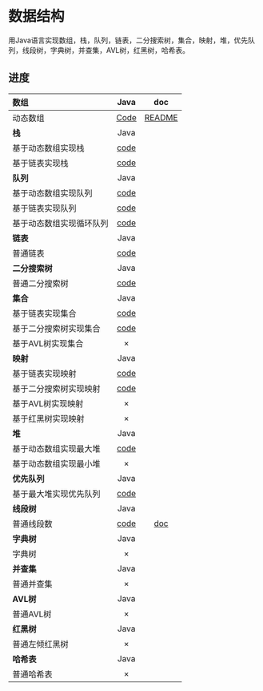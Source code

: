# 数据结构

用Java语言实现数组，栈，队列，链表，二分搜索树，集合，映射，堆，优先队列，线段树，字典树，并查集，AVL树，红黑树，哈希表。

## 进度

  | 数组  | Java |doc|
  | :--- | :---: |:---:|
  | 动态数组 | [Code](src/main/java/work/flipped/array/Array.java) |[README](src/main/java/work/flipped/array/Array.md)|
  | **栈** | Java |
  | 基于动态数组实现栈 | [code](src/main/java/work/flipped/stack/ArrayStack.java) |
  | 基于链表实现栈 | [code](src/main/java/work/flipped/stack/LinkedListStack.java) |
  | **队列** | Java |
  | 基于动态数组实现队列 | [code](src/main/java/work/flipped/queue/ArrayQueue.java) |
  | 基于链表实现队列 | [code](src/main/java/work/flipped/queue/LinkedListQueue.java) |
  | 基于动态数组实现循环队列 | [code](src/main/java/work/flipped/queue/LoopQueue.java) |
  | **链表** | Java |
  | 普通链表 | [code](src/main/java/work/flipped/list/LinkedListWithHead.java) |
  | **二分搜索树** | Java |
  | 普通二分搜索树 | [code](src/main/java/work/flipped/bst/BST.java) |
  | **集合** | Java |
  | 基于链表实现集合 | [code](src/main/java/work/flipped/set/LinkedListSet.java) |
  | 基于二分搜索树实现集合 | [code](src/main/java/work/flipped/set/BSTSet.java) |
  | 基于AVL树实现集合 | × |
  | **映射** | Java |
  | 基于链表实现映射 | [code](src/main/java/work/flipped/map/LinkedListMap.java) |
  | 基于二分搜索树实现映射 | [code](src/main/java/work/flipped/map/BSTMap.java) |
  | 基于AVL树实现映射 | × |
  | 基于红黑树实现映射 | × |
  | **堆** | Java |
  | 基于动态数组实现最大堆 | [code](src/main/java/work/flipped/heap/MaxHeap.java) |
  | 基于动态数组实现最小堆 | × |
  | **优先队列** | Java |
  | 基于最大堆实现优先队列 | [code](src/main/java/work/flipped/queue/PriorityQueue.java) |
  | **线段树** | Java |
  | 普通线段数 | [code](src/main/java/work/flipped/segmenttree/SegmentTree.java) |[doc](src/main/java/work/flipped/segmenttree/线段树.md)|
  | **字典树** | Java |
  | 字典树 | × |
  | **并查集** | Java |
  | 普通并查集 | × |
  | **AVL树** | Java |
  | 普通AVL树 | × |
  | **红黑树** | Java |
  | 普通左倾红黑树 | × |
  | **哈希表** | Java |
  | 普通哈希表 | × |
  